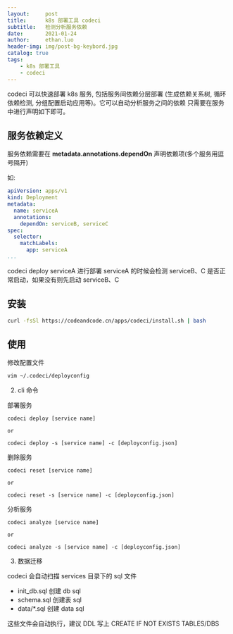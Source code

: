 ```yaml
---
layout:     post
title:      k8s 部署工具 codeci
subtitle:   检测分析服务依赖
date:       2021-01-24
author:     ethan.luo
header-img: img/post-bg-keybord.jpg
catalog: true
tags:
    - k8s 部署工具
    - codeci
---
```


codeci 可以快速部署 k8s 服务, 包括服务间依赖分层部署 (生成依赖关系树, 循环依赖检测, 分组配置启动应用等)。它可以自动分析服务之间的依赖
只需要在服务中进行声明如下即可。

## 服务依赖定义

服务依赖需要在 **metadata.annotations.dependOn** 声明依赖项(多个服务用逗号隔开) <br>

如:

```yaml
apiVersion: apps/v1
kind: Deployment
metadata:
  name: serviceA
  annotations:
    dependOn: serviceB, serviceC
spec:
  selector:
    matchLabels:
      app: serviceA
...

```
codeci deploy serviceA  进行部署 serviceA 的时候会检测 serviceB、C 是否正常启动，如果没有则先启动 serviceB、C

## 安装

```sh
curl -fsSl https://codeandcode.cn/apps/codeci/install.sh | bash
```

## 使用
修改配置文件
```sh
vim ~/.codeci/deployconfig
```

2. cli 命令

部署服务
```
codeci deploy [service name] 

or

codeci deploy -s [service name] -c [deployconfig.json]
```

删除服务
```
codeci reset [service name]

or

codeci reset -s [service name] -c [deployconfig.json]
```

分析服务
```
codeci analyze [service name]

or

codeci analyze -s [service name] -c [deployconfig.json]
```

3. 数据迁移

codeci 会自动扫描 services 目录下的 sql 文件
- init_db.sql 创建 db sql
- schema.sql 创建表 sql
- data/\*.sql 创建 data sql

这些文件会自动执行，建议 DDL 写上 CREATE IF NOT EXISTS TABLES/DBS




